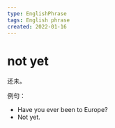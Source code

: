 ```yaml
---
type: EnglishPhrase
tags: English phrase
created: 2022-01-16
---
```


# not yet

还未。

例句：

- Have you ever been to Europe?
- Not yet.
